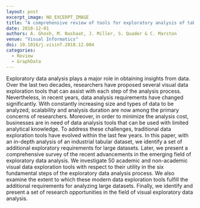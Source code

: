 ```yaml
---
layout: post
excerpt_image: NO_EXCERPT_IMAGE
title: "A comprehensive review of tools for exploratory analysis of tabular industrial datasets"
date: 2018-12-01
authors: A. Ghosh, M. Nashaat, J. Miller, S. Quader & C. Marston
venue: "Visual Informatics"
doi: 10.1016/j.visinf.2018.12.004
categories:
  - Review
  - GraphData
---
```

Exploratory data analysis plays a major role in obtaining insights from data. Over the last two decades, researchers have proposed several visual data exploration tools that can assist with each step of the analysis process. Nevertheless, in recent years, data analysis requirements have changed significantly. With constantly increasing size and types of data to be analyzed, scalability and analysis duration are now among the primary concerns of researchers. Moreover, in order to minimize the analysis cost, businesses are in need of data analysis tools that can be used with limited analytical knowledge. To address these challenges, traditional data exploration tools have evolved within the last few years. In this paper, with an in-depth analysis of an industrial tabular dataset, we identify a set of additional exploratory requirements for large datasets. Later, we present a comprehensive survey of the recent advancements in the emerging field of exploratory data analysis. We investigate 50 academic and non-academic visual data exploration tools with respect to their utility in the six fundamental steps of the exploratory data analysis process. We also examine the extent to which these modern data exploration tools fulfill the additional requirements for analyzing large datasets. Finally, we identify and present a set of research opportunities in the field of visual exploratory data analysis.
